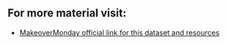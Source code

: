 ## For more material visit:
- [MakeoverMonday official link for this dataset and resources](https://data.world/makeovermonday/2021w2)
